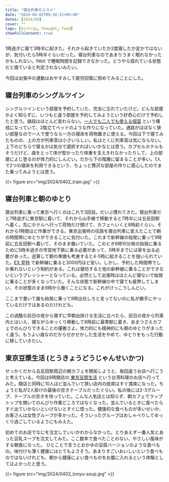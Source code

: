 ```yaml
---
title: "寝台列車のススメ"
date: "2024-04-02T09:30:51+09:00"
dates: [2024/04]
cover: ""
tags: [biztrip, thought, food]
showFullContent: true
---
```


1時過ぎに寝て3時半に起きた。それから起きていたか2度寝したか定かではないが、気付いたら5時半ぐらいだった。寝台列車なのであまりうまく眠れなかったかもしれない。fitbit で睡眠時間を記録できなかった。どうやら揺れている状態だと寝ていると判定されないみたい。

今回は出張中の運動はおやすみして疲労回復に努めてみることにした。

## 寝台列車のシングルツイン

シングルツインという部屋を予約していた、完全に忘れていたけど。どんな部屋かよく知らずに、いつもと違う部屋を予約してみようという好奇心だけで予約したと思う。値段はほとんど変わらない。[一人でも二人でも使える個室](https://nukezo.sakura.ne.jp/2023/12/12/285_3/) という構成になっていて、2階立てベッドのような作りになっていた。通路がほぼなく狭い部屋なので一人で使うなら一方の寝床を荷物置きに使える。今回は下で寝てみたものの、上の方が列車音は小さいらしい。私はとくに列車音は気にならない。上下のどちらで寝るかは気分で選択すればいいかなとは思う。カプセルホテルもそうだけど、歳をとって体が堅かったり体重を支えきれなかったりして、上の部屋によじ登るのが体力的にしんどい。だから下の階層に留まることが多い。1人で2つの寝床を利用できるという、ちょっと贅沢な部屋の作りに感心したのでまた乗ってみようとは思う。

{{< figure src="img/2024/0402_train.jpg" >}}

## 寝台列車と朝のゆとり

寝台列車に乗って東京へ行くのはこれで3回目。だいぶ慣れてきた。寝台列車だと7時過ぎに東京駅に着いて、それから山手線で移動すると7時半には五反田駅へ着く。先にホテルへ行って荷物だけ預けて、カフェへいくと8時前ぐらい。それから1時間ほど作業ができる。東京出張時の往路を寝台列車に変えたことで朝の時間帯にゆとりができることに気付いた。これまで新幹線の始発に乗って9時前に五反田駅へ着いて、そのまま働いていた。このとき6時10分発の始発に乗るために5時半過ぎの市営地下鉄に乗る必要があって、5時半までには家を出る必要があった。逆算して朝の準備も考慮すると4-5時に起きることを強いられていた。[EX 早特](https://expy.jp/product/ex_hayatoku/) で新幹線に乗ると3000円ほど安い。しかし、予約した時間帯でしか乗れないという制約がある。これは寝坊すると他の新幹線に乗ることができないというプレッシャーとなっている。必然として出張時はほとんど寝ないで始発に乗ることが多くなっていた。そんな状態で新幹線の中で寝ても疲弊してしまい、その状態のまま9時から働くことになる。これがけっこうしんどい。

ここまで書いて誰も始発に乗って9時出社しろと言ってないのに私が勝手にやっているだけではあるのだけれども。

この過酷な前日の夜から寝ずに早朝出掛ける生活に比べたら、前日の夜から列車内とはいえ、寝ながらゆっくり移動して8時前に最寄駅に着き、あまつさえカフェでのんびりできることの優雅さよ。体力的にも精神的にも朝のゆとりがまったく違う。もうよい歳なのだからせかせかした生活をやめて、ゆとりをもった行動に移していきたい。

## 東京豆漿生活 (とうきょうどうじゃんせいかつ)

せっかくだから五反田駅周辺の朝カフェを開拓しようと、毎回違うお店へ行こうと考えている。今回は8時開店の [東京豆漿生活](https://tabelog.com/tokyo/A1316/A131603/13231970/) という台湾料理のお店へ行ってみた。開店と同時に10人ほど並んでいて狭い店内の座席はすぐ満席になった。ちょうど私が2人掛けの最後の空きテーブルだったぐらい。私の後には2-3グループ、テーブルの空きを待っていた。こんな人気店とは知らず、朝カフェでラップトップを開いてのんびり作業どころではなくなった。並んでいるときに食べたらすぐ出ていかないといけないとすぐに悟った。健康的な食べものが多いせいか、お客さんは女性グループが多かった。そういったグループはおしゃべりしてゆっくり過ごしているようにもみえた。

初めてのお店でなにを注文していいかわからなかった。とりあえず一番人気とあった豆乳スープを注文してみた。ここ数年で食べたことのない、やさしい風味がする朝食になった。
ひとことで言うとおかゆの豆腐バージョンのような食べもの。味付けも薄く健康にはとてもよさそう。あまりすごいおいしいという食べものではないけれども、朝から健康によい食べものをお腹に入れるという体験としてはよかったと思う。

{{< figure src="img/2024/0402_tonyu-soup.jpg" >}}

